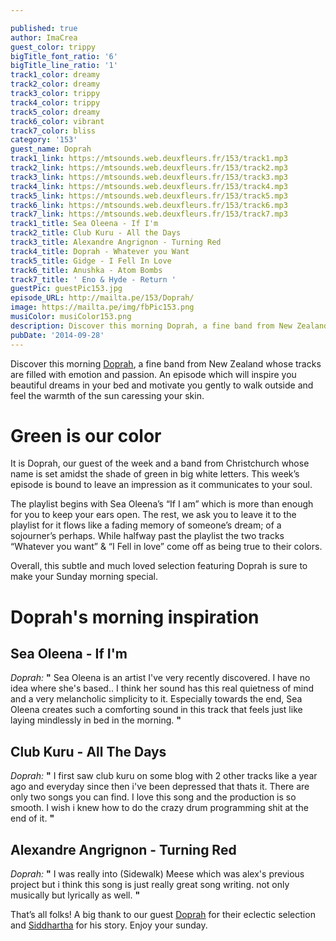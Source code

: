 ```yaml
---

published: true
author: ImaCrea
guest_color: trippy
bigTitle_font_ratio: '6'
bigTitle_line_ratio: '1'
track1_color: dreamy
track2_color: dreamy
track3_color: trippy
track4_color: trippy
track5_color: dreamy
track6_color: vibrant
track7_color: bliss
category: '153'
guest_name: Doprah
track1_link: https://mtsounds.web.deuxfleurs.fr/153/track1.mp3
track2_link: https://mtsounds.web.deuxfleurs.fr/153/track2.mp3
track3_link: https://mtsounds.web.deuxfleurs.fr/153/track3.mp3
track4_link: https://mtsounds.web.deuxfleurs.fr/153/track4.mp3
track5_link: https://mtsounds.web.deuxfleurs.fr/153/track5.mp3
track6_link: https://mtsounds.web.deuxfleurs.fr/153/track6.mp3
track7_link: https://mtsounds.web.deuxfleurs.fr/153/track7.mp3
track1_title: Sea Oleena - If I'm
track2_title: Club Kuru - All the Days
track3_title: Alexandre Angrignon - Turning Red
track4_title: Doprah - Whatever you Want
track5_title: Gidge - I Fell In Love
track6_title: Anushka - Atom Bombs
track7_title: ' Eno & Hyde - Return '
guestPic: guestPic153.jpg
episode_URL: http://mailta.pe/153/Doprah/
image: https://mailta.pe/img/fbPic153.png
musiColor: musiColor153.png
description: Discover this morning Doprah, a fine band from New Zealand whose tracks are filled with emotion and passion. An episode which will inspire you beautiful dreams in your bed and motivate you gently to walk outside and feel the warmth of the sun caressing your skin.
pubDate: '2014-09-28'
---
```



Discover this morning [Doprah](https://www.facebook.com/doprahwinfrey69 "Doprah on Facebook"), a fine band from New Zealand whose tracks are filled with emotion and passion. An episode which will inspire you beautiful dreams in your bed and motivate you gently to walk outside and feel the warmth of the sun caressing your skin.
 
# Green is our color
 
It is Doprah, our guest of the week and a band from Christchurch whose name is set amidst the shade of green in big white letters. This week’s episode is bound to leave an impression as it communicates to your soul.

The playlist begins with Sea Oleena’s “If I am” which is more than enough for you to keep your ears open. The rest, we ask you to leave it to the playlist for it flows like a fading memory of someone’s dream; of a sojourner’s perhaps. While halfway past the playlist the two tracks “Whatever you want” & “I Fell in love” come off as being true to their colors.

Overall, this subtle and much loved selection featuring Doprah is sure to make your Sunday morning special.

# Doprah's morning inspiration
 
## Sea Oleena - If I'm
_Doprah:_ **"** Sea Oleena is an artist I've very recently discovered. I have no idea where she's based.. I think her sound has this real quietness of mind and a very melancholic simplicity to it. Especially towards the end, Sea Oleena creates such a comforting sound in this track that feels just like laying mindlessly in bed in the morning.  **"** 
 
## Club Kuru - All The Days
_Doprah:_ **"** I first saw club kuru on some blog with 2 other tracks like a year ago and everyday since then i've been depressed that thats it. There are only two songs you can find. I love this song and the production is so smooth. I wish i knew how to do the crazy drum programming shit at the end of it.  **"** 
 
## Alexandre Angrignon - Turning Red
_Doprah:_ **"** I was really into (Sidewalk) Meese which was alex's previous project but i think this song is just really great song writing. not only musically but lyrically as well. **"** 
 

That’s all folks! A big thank to our guest [Doprah](https://www.facebook.com/doprahwinfrey69 "Doprah on Facebook") for their eclectic selection and [Siddhartha](http://apeacefulending.tumblr.com/) for his story. Enjoy your sunday.
